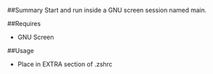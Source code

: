 ##Summary
Start and run inside a GNU screen session named main.

##Requires
* GNU Screen

##Usage
* Place in EXTRA section of .zshrc
